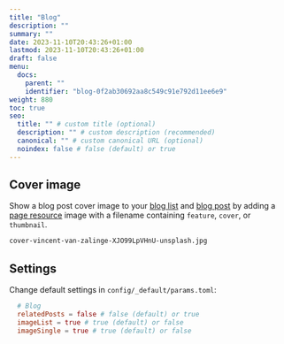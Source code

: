 ```yaml
---
title: "Blog"
description: ""
summary: ""
date: 2023-11-10T20:43:26+01:00
lastmod: 2023-11-10T20:43:26+01:00
draft: false
menu:
  docs:
    parent: ""
    identifier: "blog-0f2ab30692aa8c549c91e792d11ee6e9"
weight: 880
toc: true
seo:
  title: "" # custom title (optional)
  description: "" # custom description (recommended)
  canonical: "" # custom canonical URL (optional)
  noindex: false # false (default) or true
---
```


## Cover image

Show a blog post cover image to your [blog list](/blog/) and [blog post](/blog/example-post/) by adding a [page resource](/docs/guides/resources/#page-resource) image with a filename containing `feature`, `cover`, or `thumbnail`.

```bash
cover-vincent-van-zalinge-XJO99LpVHnU-unsplash.jpg
```

## Settings

Change default settings in `config/_default/params.toml`:

```toml
  # Blog
  relatedPosts = false # false (default) or true
  imageList = true # true (default) or false
  imageSingle = true # true (default) or false
```
